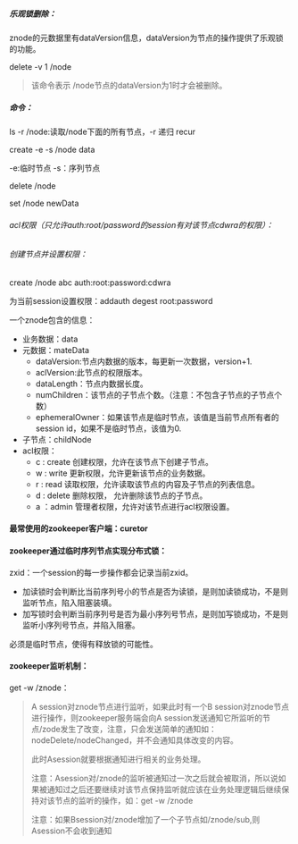 ##### 乐观锁删除：

znode的元数据里有dataVersion信息，dataVersion为节点的操作提供了乐观锁的功能。

delete -v 1 /node

> 该命令表示 /node节点的dataVersion为1时才会被删除。

##### 命令：

ls -r /node:读取/node下面的所有节点，-r 递归 recur

create -e -s /node data

-e:临时节点 -s：序列节点

delete /node

set /node newData

###### acl权限（只允许auth:root/password的session有对该节点cdwra的权限）：

###### 创建节点并设置权限：

create /node abc auth:root:password:cdwra

为当前session设置权限：addauth degest root:password

一个znode包含的信息：

- 业务数据：data
- 元数据：mateData
    - dataVersion:节点内数据的版本，每更新一次数据，version+1.
    - aclVersion:此节点的权限版本。
    - dataLength：节点内数据长度。
    - numChildren：该节点的子节点个数。（注意：不包含子节点的子节点个数）
    - ephemeralOwner：如果该节点是临时节点，该值是当前节点所有者的session id，如果不是临时节点，该值为0.
- 子节点：childNode
- acl权限：
    - c : create 创建权限，允许在该节点下创建子节点。
    - w : write 更新权限，允许更新该节点的业务数据。
    - r :  read 读取权限，允许读取该节点的内容及子节点的列表信息。
    - d : delete 删除权限， 允许删除该节点的子节点。
    - a ：admin 管理者权限，允许对该节点进行acl权限设置。

#### 最常使用的zookeeper客户端：curetor

#### zookeeper通过临时序列节点实现分布式锁：

zxid：一个session的每一步操作都会记录当前zxid。

- 加读锁时会判断比当前序列号小的节点是否为读锁，是则加读锁成功，不是则监听节点，陷入阻塞装填。
- 加写锁时会判断当前序列号是否为最小序列号节点，是则加写锁成功，不是则监听小序列号节点，并陷入阻塞。

必须是临时节点，使得有释放锁的可能性。

#### zookeeper监听机制：

get -w /znode：

>  A session对znode节点进行监听，如果此时有一个B session对znode节点进行操作，则zookeeper服务端会向A session发送通知它所监听的节点/zode发生了改变，注意，只会发送简单的通知如：nodeDelete/nodeChanged，并不会通知具体改变的内容。
>
>  此时Asession就要根据通知进行相关的业务处理。
>
>  注意：Asession对/znode的监听被通知过一次之后就会被取消，所以说如果被通知过之后还要继续对该节点保持监听就应该在业务处理逻辑后继续保持对该节点的监听的操作，如：get -w /znode
>
>  注意：如果Bsession对/znode增加了一个子节点如/znode/sub,则Asession不会收到通知

